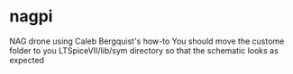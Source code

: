 # nagpi
NAG drone using Caleb Bergquist's how-to
You should move the custome folder to you LTSpiceVII/lib/sym directory so that the schematic looks as expected
